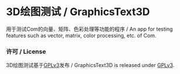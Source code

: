 # 3D绘图测试 / GraphicsText3D
用于测试Com的向量、矩阵、色彩处理等功能的程序 / An app for testing features such as vector, matrix, color processing, etc. of Com.

### 许可 / License
3D绘图测试基于[GPLv3](WinFormApp/LicenseInfo/GPLv3.txt)发布 / GraphicsText3D is released under [GPLv3](WinFormApp/LicenseInfo/GPLv3.txt).
